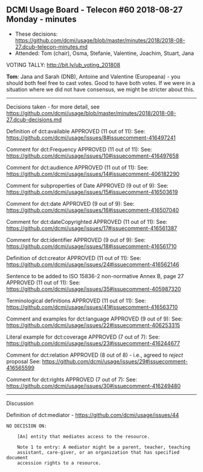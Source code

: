 ## DCMI Usage Board - Telecon #60 2018-08-27 Monday - minutes

* These decisions: https://github.com/dcmi/usage/blob/master/minutes/2018/2018-08-27.dcub-telecon-minutes.md
* Attended: Tom (chair), Osma, Stefanie, Valentine, Joachim, Stuart, Jana

VOTING TALLY: http://bit.ly/ub_voting_201808

__Tom__: Jana and Sarah (DNB), Antoine and Valentine (Europeana) - you should
both feel free to cast votes.  Good to have both votes.  If we were in a
situation where we did not have consensus, we might be stricter about this.

----------------------------------------------------------------------
Decisions taken - for more detail, see
https://github.com/dcmi/usage/blob/master/minutes/2018/2018-08-27.dcub-decisions.md

Definition of dct:available
    APPROVED (11 out of 11): 
    See: https://github.com/dcmi/usage/issues/8#issuecomment-416497241

Comment for dct:Frequency
    APPROVED (11 out of 11): 
    See: https://github.com/dcmi/usage/issues/10#issuecomment-416497658

Comment for dct:audience
    APPROVED (11 out of 11): 
    See: https://github.com/dcmi/usage/issues/14#issuecomment-406182290

Comment for subproperties of Date
    APPROVED (9 out of 9): 
    See: https://github.com/dcmi/usage/issues/15#issuecomment-416503619

Comment for dct:date
    APPROVED (9 out of 9): 
    See: https://github.com/dcmi/usage/issues/16#issuecomment-416507040

Comment for dct:dateCopyrighted
    APPROVED (11 out of 11): 
    See: https://github.com/dcmi/usage/issues/17#issuecomment-416561387

Comment for dct:identifier
    APPROVED (9 out of 9): 
    See: https://github.com/dcmi/usage/issues/18#issuecomment-416561710

Definition of dct:creator
    APPROVED (11 out of 11): 
    See: https://github.com/dcmi/usage/issues/24#issuecomment-416562146

Sentence to be added to ISO 15836-2 non-normative Annex B, page 27 
    APPROVED (11 out of 11): 
    See: https://github.com/dcmi/usage/issues/35#issuecomment-405987320

Terminological definitions
    APPROVED (11 out of 11): 
    See: https://github.com/dcmi/usage/issues/41#issuecomment-416563710

Comment and examples for dct:language
    APPROVED (9 out of 9): 
    See: https://github.com/dcmi/usage/issues/22#issuecomment-406253315

Literal example for dct:coverage
    APPROVED (7 out of 7): 
    See: https://github.com/dcmi/usage/issues/23#issuecomment-416244677

Comment for dct:relation
    APPROVED (8 out of 8) - i.e., agreed to _reject_ proposal
    See: https://github.com/dcmi/usage/issues/29#issuecomment-416565599

Comment for dct:rights
    APPROVED (7 out of 7):
    See: https://github.com/dcmi/usage/issues/30#issuecomment-416249480

----------------------------------------------------------------------
Discussion

Definition of dct:mediator - https://github.com/dcmi/usage/issues/44

    NO DECISION ON:

        [An] entity that mediates access to the resource.

        Note 1 to entry: A mediator might be a parent, teacher, teaching
        assistant, care-giver, or an organization that has specified document
        accession rights to a resource.

